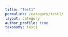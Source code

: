 ```yaml
---
title: "Test1"
permalink: /category/test1/
layout: category
author_profile: true
taxonomy: test1
---
```

